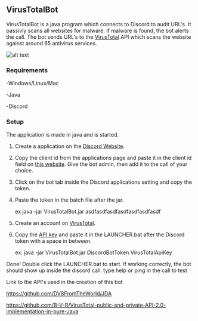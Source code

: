 ## VirusTotalBot

VirusTotalBot is a java program which connects to Discord to audit URL's. It passivly scans all websites for malware. If malware is found, the bot alerts the call. The bot sends URL's to the [VirusTotal](https://www.virustotal.com/#/home/upload) API which scans the website against around 65 antivirus services. 

![alt text](http://funkyimg.com/i/2LrTA.png)

### Requirements 

-Windows/Linux/Mac

-Java

-Discord

### Setup
The application is made in java and is started.
1. Create a application on the [Discord Website](https://discordapp.com/developers/applications/).
2. Copy the client id from the applications page and paste it in the client id field on [this website](https://discordapi.com/permissions.html). Give the bot admin, then add it to the call of your choice. 
3. Click on the bot tab inside the Discord applications setting and copy the token. 
4. Paste the token in the batch file after the jar.

    ex java -jar VirusTotalBot.jar asdfasdfasdfasdfasdfasdfasdf
    
5. Create an account on [VirusTotal](https://www.virustotal.com/#/home/upload).
6. Copy the [API key](https://www.virustotal.com/#/settings/apikey) and paste it in the LAUNCHER.bat after the Discord token with a space in between.

    ex: java -jar VirusTotalBot.jar DiscordBotToken VirusTotalApiKey

Done!
Double click the LAUNCHER.bat to start. 
If working correctly, the bot should show up inside the discord call. type help or ping in the call to test

Link to the API's used in the creation of this bot 

https://github.com/DV8FromTheWorld/JDA

https://github.com/B-V-R/VirusTotal-public-and-private-API-2.0-implementation-in-pure-Java
